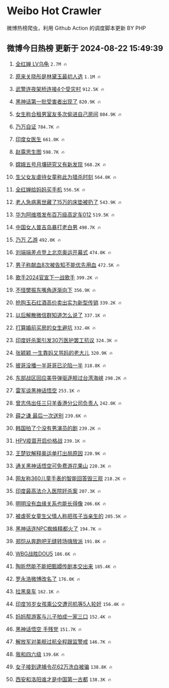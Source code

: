 # Weibo Hot Crawler 



微博热榜爬虫，利用 Github Action 的调度脚本更新 BY PHP 


## 微博今日热榜 更新于 2024-08-22 15:49:39 
1. [全红婵 LV乌龟](https://s.weibo.com/weibo?q=%E5%85%A8%E7%BA%A2%E5%A9%B5%20LV%E4%B9%8C%E9%BE%9F&t=31&band_rank=1&Refer=top) `2.7M 🔥` 

1. [原来关晓彤是林黛玉最初人选](https://s.weibo.com/weibo?q=%23%E5%8E%9F%E6%9D%A5%E5%85%B3%E6%99%93%E5%BD%A4%E6%98%AF%E6%9E%97%E9%BB%9B%E7%8E%89%E6%9C%80%E5%88%9D%E4%BA%BA%E9%80%89%23&t=31&band_rank=2&Refer=top) `1.1M 🔥` 

1. [武警连夜架桥连接4个受灾村](https://s.weibo.com/weibo?q=%23%E6%AD%A6%E8%AD%A6%E8%BF%9E%E5%A4%9C%E6%9E%B6%E6%A1%A5%E8%BF%9E%E6%8E%A54%E4%B8%AA%E5%8F%97%E7%81%BE%E6%9D%91%23&t=31&band_rank=3&Refer=top) `912.5K 🔥` 

1. [黑神话第一批受害者出现了](https://s.weibo.com/weibo?q=%23%E9%BB%91%E7%A5%9E%E8%AF%9D%E7%AC%AC%E4%B8%80%E6%89%B9%E5%8F%97%E5%AE%B3%E8%80%85%E5%87%BA%E7%8E%B0%E4%BA%86%23&t=31&band_rank=4&Refer=top) `820.9K 🔥` 

1. [女生称合租男室友多次偷进自己房间](https://s.weibo.com/weibo?q=%23%E5%A5%B3%E7%94%9F%E7%A7%B0%E5%90%88%E7%A7%9F%E7%94%B7%E5%AE%A4%E5%8F%8B%E5%A4%9A%E6%AC%A1%E5%81%B7%E8%BF%9B%E8%87%AA%E5%B7%B1%E6%88%BF%E9%97%B4%23&t=31&band_rank=5&Refer=top) `804.9K 🔥` 

1. [乃万自证](https://s.weibo.com/weibo?q=%E4%B9%83%E4%B8%87%E8%87%AA%E8%AF%81&t=31&band_rank=6&Refer=top) `784.7K 🔥` 

1. [印度女医生](https://s.weibo.com/weibo?q=%E5%8D%B0%E5%BA%A6%E5%A5%B3%E5%8C%BB%E7%94%9F&t=31&band_rank=7&Refer=top) `661.0K 🔥` 

1. [赵露思生图](https://s.weibo.com/weibo?q=%E8%B5%B5%E9%9C%B2%E6%80%9D%E7%94%9F%E5%9B%BE&t=31&band_rank=8&Refer=top) `598.7K 🔥` 

1. [嫦娥五号月壤研究又有新发现](https://s.weibo.com/weibo?q=%23%E5%AB%A6%E5%A8%A5%E4%BA%94%E5%8F%B7%E6%9C%88%E5%A3%A4%E7%A0%94%E7%A9%B6%E5%8F%88%E6%9C%89%E6%96%B0%E5%8F%91%E7%8E%B0%23&t=31&band_rank=9&Refer=top) `568.2K 🔥` 

1. [生父女友虐待女童称此为猎杀时刻](https://s.weibo.com/weibo?q=%23%E7%94%9F%E7%88%B6%E5%A5%B3%E5%8F%8B%E8%99%90%E5%BE%85%E5%A5%B3%E7%AB%A5%E7%A7%B0%E6%AD%A4%E4%B8%BA%E7%8C%8E%E6%9D%80%E6%97%B6%E5%88%BB%23&t=31&band_rank=10&Refer=top) `564.0K 🔥` 

1. [全红婵给妈妈买手机](https://s.weibo.com/weibo?q=%23%E5%85%A8%E7%BA%A2%E5%A9%B5%E7%BB%99%E5%A6%88%E5%A6%88%E4%B9%B0%E6%89%8B%E6%9C%BA%23&t=31&band_rank=11&Refer=top) `556.5K 🔥` 

1. [老人急病离世藏了15万的床垫被扔了](https://s.weibo.com/weibo?q=%23%E8%80%81%E4%BA%BA%E6%80%A5%E7%97%85%E7%A6%BB%E4%B8%96%E8%97%8F%E4%BA%8615%E4%B8%87%E7%9A%84%E5%BA%8A%E5%9E%AB%E8%A2%AB%E6%89%94%E4%BA%86%23&t=31&band_rank=12&Refer=top) `543.9K 🔥` 

1. [华为阿维塔发布百万级高定车012](https://s.weibo.com/weibo?q=%23%E5%8D%8E%E4%B8%BA%E9%98%BF%E7%BB%B4%E5%A1%94%E5%8F%91%E5%B8%83%E7%99%BE%E4%B8%87%E7%BA%A7%E9%AB%98%E5%AE%9A%E8%BD%A6012%23&t=31&band_rank=13&Refer=top) `519.5K 🔥` 

1. [中国女人普吉岛暴打老白男](https://s.weibo.com/weibo?q=%E4%B8%AD%E5%9B%BD%E5%A5%B3%E4%BA%BA%E6%99%AE%E5%90%89%E5%B2%9B%E6%9A%B4%E6%89%93%E8%80%81%E7%99%BD%E7%94%B7&t=31&band_rank=14&Refer=top) `498.7K 🔥` 

1. [乃万 乙游](https://s.weibo.com/weibo?q=%E4%B9%83%E4%B8%87%20%E4%B9%99%E6%B8%B8&t=31&band_rank=15&Refer=top) `492.0K 🔥` 

1. [刘端端差点登上北京奥运开幕式](https://s.weibo.com/weibo?q=%E5%88%98%E7%AB%AF%E7%AB%AF%E5%B7%AE%E7%82%B9%E7%99%BB%E4%B8%8A%E5%8C%97%E4%BA%AC%E5%A5%A5%E8%BF%90%E5%BC%80%E5%B9%95%E5%BC%8F&t=31&band_rank=16&Refer=top) `474.0K 🔥` 

1. [男子称献血8次被告知不能优先用血](https://s.weibo.com/weibo?q=%23%E7%94%B7%E5%AD%90%E7%A7%B0%E7%8C%AE%E8%A1%808%E6%AC%A1%E8%A2%AB%E5%91%8A%E7%9F%A5%E4%B8%8D%E8%83%BD%E4%BC%98%E5%85%88%E7%94%A8%E8%A1%80%23&t=31&band_rank=17&Refer=top) `472.5K 🔥` 

1. [歌手2024官宣下一战歌手](https://s.weibo.com/weibo?q=%23%E6%AD%8C%E6%89%8B2024%E5%AE%98%E5%AE%A3%E4%B8%8B%E4%B8%80%E6%88%98%E6%AD%8C%E6%89%8B%23&t=31&band_rank=18&Refer=top) `399.2K 🔥` 

1. [不怪樊振东嘴角逐渐向下](https://s.weibo.com/weibo?q=%E4%B8%8D%E6%80%AA%E6%A8%8A%E6%8C%AF%E4%B8%9C%E5%98%B4%E8%A7%92%E9%80%90%E6%B8%90%E5%90%91%E4%B8%8B&t=31&band_rank=19&Refer=top) `356.9K 🔥` 

1. [抢购玉石红酒高价卖出实为新型传销](https://s.weibo.com/weibo?q=%23%E6%8A%A2%E8%B4%AD%E7%8E%89%E7%9F%B3%E7%BA%A2%E9%85%92%E9%AB%98%E4%BB%B7%E5%8D%96%E5%87%BA%E5%AE%9E%E4%B8%BA%E6%96%B0%E5%9E%8B%E4%BC%A0%E9%94%80%23&t=31&band_rank=20&Refer=top) `339.2K 🔥` 

1. [以后解散微信群知道怎么说了](https://s.weibo.com/weibo?q=%23%E4%BB%A5%E5%90%8E%E8%A7%A3%E6%95%A3%E5%BE%AE%E4%BF%A1%E7%BE%A4%E7%9F%A5%E9%81%93%E6%80%8E%E4%B9%88%E8%AF%B4%E4%BA%86%23&t=31&band_rank=21&Refer=top) `337.1K 🔥` 

1. [打算婚前买房的女生避坑](https://s.weibo.com/weibo?q=%23%E6%89%93%E7%AE%97%E5%A9%9A%E5%89%8D%E4%B9%B0%E6%88%BF%E7%9A%84%E5%A5%B3%E7%94%9F%E9%81%BF%E5%9D%91%23&t=31&band_rank=22&Refer=top) `332.4K 🔥` 

1. [印度奸杀案引发30万医护罢工抗议](https://s.weibo.com/weibo?q=%23%E5%8D%B0%E5%BA%A6%E5%A5%B8%E6%9D%80%E6%A1%88%E5%BC%95%E5%8F%9130%E4%B8%87%E5%8C%BB%E6%8A%A4%E7%BD%A2%E5%B7%A5%E6%8A%97%E8%AE%AE%23&t=31&band_rank=23&Refer=top) `324.3K 🔥` 

1. [张颖颖 一生靠妈又骂妈的老大儿](https://s.weibo.com/weibo?q=%E5%BC%A0%E9%A2%96%E9%A2%96%20%E4%B8%80%E7%94%9F%E9%9D%A0%E5%A6%88%E5%8F%88%E9%AA%82%E5%A6%88%E7%9A%84%E8%80%81%E5%A4%A7%E5%84%BF&t=31&band_rank=24&Refer=top) `320.9K 🔥` 

1. [披哥没播一半哥哥已沦陷一半](https://s.weibo.com/weibo?q=%E6%8A%AB%E5%93%A5%E6%B2%A1%E6%92%AD%E4%B8%80%E5%8D%8A%E5%93%A5%E5%93%A5%E5%B7%B2%E6%B2%A6%E9%99%B7%E4%B8%80%E5%8D%8A&t=31&band_rank=25&Refer=top) `318.8K 🔥` 

1. [东部战区回应美导弹驱逐舰过台湾海峡](https://s.weibo.com/weibo?q=%23%E4%B8%9C%E9%83%A8%E6%88%98%E5%8C%BA%E5%9B%9E%E5%BA%94%E7%BE%8E%E5%AF%BC%E5%BC%B9%E9%A9%B1%E9%80%90%E8%88%B0%E8%BF%87%E5%8F%B0%E6%B9%BE%E6%B5%B7%E5%B3%A1%23&t=31&band_rank=26&Refer=top) `298.2K 🔥` 

1. [雷军谈黑神话悟空](https://s.weibo.com/weibo?q=%23%E9%9B%B7%E5%86%9B%E8%B0%88%E9%BB%91%E7%A5%9E%E8%AF%9D%E6%82%9F%E7%A9%BA%23&t=31&band_rank=27&Refer=top) `253.1K 🔥` 

1. [曾志伟出任三只羊香港分公司负责人](https://s.weibo.com/weibo?q=%23%E6%9B%BE%E5%BF%97%E4%BC%9F%E5%87%BA%E4%BB%BB%E4%B8%89%E5%8F%AA%E7%BE%8A%E9%A6%99%E6%B8%AF%E5%88%86%E5%85%AC%E5%8F%B8%E8%B4%9F%E8%B4%A3%E4%BA%BA%23&t=31&band_rank=28&Refer=top) `242.0K 🔥` 

1. [薛之谦 最后一次送别](https://s.weibo.com/weibo?q=%E8%96%9B%E4%B9%8B%E8%B0%A6%20%E6%9C%80%E5%90%8E%E4%B8%80%E6%AC%A1%E9%80%81%E5%88%AB&t=31&band_rank=29&Refer=top) `239.6K 🔥` 

1. [韩国拍了个没有男演员的剧](https://s.weibo.com/weibo?q=%23%E9%9F%A9%E5%9B%BD%E6%8B%8D%E4%BA%86%E4%B8%AA%E6%B2%A1%E6%9C%89%E7%94%B7%E6%BC%94%E5%91%98%E7%9A%84%E5%89%A7%23&t=31&band_rank=30&Refer=top) `239.2K 🔥` 

1. [HPV疫苗开启价格战](https://s.weibo.com/weibo?q=%23HPV%E7%96%AB%E8%8B%97%E5%BC%80%E5%90%AF%E4%BB%B7%E6%A0%BC%E6%88%98%23&t=31&band_rank=31&Refer=top) `239.1K 🔥` 

1. [王楚钦解释奥运单打出局原因](https://s.weibo.com/weibo?q=%23%E7%8E%8B%E6%A5%9A%E9%92%A6%E8%A7%A3%E9%87%8A%E5%A5%A5%E8%BF%90%E5%8D%95%E6%89%93%E5%87%BA%E5%B1%80%E5%8E%9F%E5%9B%A0%23&t=31&band_rank=32&Refer=top) `220.9K 🔥` 

1. [通关黑神话悟空可免费游花果山](https://s.weibo.com/weibo?q=%23%E9%80%9A%E5%85%B3%E9%BB%91%E7%A5%9E%E8%AF%9D%E6%82%9F%E7%A9%BA%E5%8F%AF%E5%85%8D%E8%B4%B9%E6%B8%B8%E8%8A%B1%E6%9E%9C%E5%B1%B1%23&t=31&band_rank=33&Refer=top) `220.3K 🔥` 

1. [网友称360儿童手表的智能回答毁三观](https://s.weibo.com/weibo?q=%23%E7%BD%91%E5%8F%8B%E7%A7%B0360%E5%84%BF%E7%AB%A5%E6%89%8B%E8%A1%A8%E7%9A%84%E6%99%BA%E8%83%BD%E5%9B%9E%E7%AD%94%E6%AF%81%E4%B8%89%E8%A7%82%23&t=31&band_rank=34&Refer=top) `218.2K 🔥` 

1. [印度最高法介入医院奸杀案](https://s.weibo.com/weibo?q=%23%E5%8D%B0%E5%BA%A6%E6%9C%80%E9%AB%98%E6%B3%95%E4%BB%8B%E5%85%A5%E5%8C%BB%E9%99%A2%E5%A5%B8%E6%9D%80%E6%A1%88%23&t=31&band_rank=35&Refer=top) `207.3K 🔥` 

1. [明明没有血缘关系也能长得像](https://s.weibo.com/weibo?q=%23%E6%98%8E%E6%98%8E%E6%B2%A1%E6%9C%89%E8%A1%80%E7%BC%98%E5%85%B3%E7%B3%BB%E4%B9%9F%E8%83%BD%E9%95%BF%E5%BE%97%E5%83%8F%23&t=31&band_rank=36&Refer=top) `206.6K 🔥` 

1. [被虐死女童生父情人称把孩子当亲生的](https://s.weibo.com/weibo?q=%23%E8%A2%AB%E8%99%90%E6%AD%BB%E5%A5%B3%E7%AB%A5%E7%94%9F%E7%88%B6%E6%83%85%E4%BA%BA%E7%A7%B0%E6%8A%8A%E5%AD%A9%E5%AD%90%E5%BD%93%E4%BA%B2%E7%94%9F%E7%9A%84%23&t=31&band_rank=37&Refer=top) `205.5K 🔥` 

1. [黑神话连NPC蜘蛛精都火了](https://s.weibo.com/weibo?q=%23%E9%BB%91%E7%A5%9E%E8%AF%9D%E8%BF%9ENPC%E8%9C%98%E8%9B%9B%E7%B2%BE%E9%83%BD%E7%81%AB%E4%BA%86%23&t=31&band_rank=38&Refer=top) `194.7K 🔥` 

1. [郑恺从奔跑吧无缝转场嗨放派](https://s.weibo.com/weibo?q=%E9%83%91%E6%81%BA%E4%BB%8E%E5%A5%94%E8%B7%91%E5%90%A7%E6%97%A0%E7%BC%9D%E8%BD%AC%E5%9C%BA%E5%97%A8%E6%94%BE%E6%B4%BE&t=31&band_rank=39&Refer=top) `191.8K 🔥` 

1. [WBG战胜DOU5](https://s.weibo.com/weibo?q=WBG%E6%88%98%E8%83%9CDOU5&t=31&band_rank=40&Refer=top) `186.6K 🔥` 

1. [陶昕然能不能把甄嬛传剧本交出来](https://s.weibo.com/weibo?q=%E9%99%B6%E6%98%95%E7%84%B6%E8%83%BD%E4%B8%8D%E8%83%BD%E6%8A%8A%E7%94%84%E5%AC%9B%E4%BC%A0%E5%89%A7%E6%9C%AC%E4%BA%A4%E5%87%BA%E6%9D%A5&t=31&band_rank=41&Refer=top) `185.4K 🔥` 

1. [罗永浩微博改名了](https://s.weibo.com/weibo?q=%23%E7%BD%97%E6%B0%B8%E6%B5%A9%E5%BE%AE%E5%8D%9A%E6%94%B9%E5%90%8D%E4%BA%86%23&t=31&band_rank=42&Refer=top) `176.0K 🔥` 

1. [拉黑臭车](https://s.weibo.com/weibo?q=%E6%8B%89%E9%BB%91%E8%87%AD%E8%BD%A6&t=31&band_rank=43&Refer=top) `162.1K 🔥` 

1. [印度16岁女孩乘公交遭司机等5人轮奸](https://s.weibo.com/weibo?q=%23%E5%8D%B0%E5%BA%A616%E5%B2%81%E5%A5%B3%E5%AD%A9%E4%B9%98%E5%85%AC%E4%BA%A4%E9%81%AD%E5%8F%B8%E6%9C%BA%E7%AD%895%E4%BA%BA%E8%BD%AE%E5%A5%B8%23&t=31&band_rank=44&Refer=top) `156.4K 🔥` 

1. [妈妈帮游客与儿子拍成一家三口](https://s.weibo.com/weibo?q=%23%E5%A6%88%E5%A6%88%E5%B8%AE%E6%B8%B8%E5%AE%A2%E4%B8%8E%E5%84%BF%E5%AD%90%E6%8B%8D%E6%88%90%E4%B8%80%E5%AE%B6%E4%B8%89%E5%8F%A3%23&t=31&band_rank=45&Refer=top) `152.4K 🔥` 

1. [黑神话悟空 手残党](https://s.weibo.com/weibo?q=%E9%BB%91%E7%A5%9E%E8%AF%9D%E6%82%9F%E7%A9%BA%20%E6%89%8B%E6%AE%8B%E5%85%9A&t=31&band_rank=46&Refer=top) `151.7K 🔥` 

1. [解放军对美舰过航全程跟监警戒](https://s.weibo.com/weibo?q=%23%E8%A7%A3%E6%94%BE%E5%86%9B%E5%AF%B9%E7%BE%8E%E8%88%B0%E8%BF%87%E8%88%AA%E5%85%A8%E7%A8%8B%E8%B7%9F%E7%9B%91%E8%AD%A6%E6%88%92%23&t=31&band_rank=47&Refer=top) `146.7K 🔥` 

1. [我和四六级](https://s.weibo.com/weibo?q=%23%E6%88%91%E5%92%8C%E5%9B%9B%E5%85%AD%E7%BA%A7%23&t=31&band_rank=48&Refer=top) `139.6K 🔥` 

1. [女子接到逮捕令花62万洗白被骗](https://s.weibo.com/weibo?q=%23%E5%A5%B3%E5%AD%90%E6%8E%A5%E5%88%B0%E9%80%AE%E6%8D%95%E4%BB%A4%E8%8A%B162%E4%B8%87%E6%B4%97%E7%99%BD%E8%A2%AB%E9%AA%97%23&t=31&band_rank=49&Refer=top) `138.8K 🔥` 

1. [西安和洛阳谁才是中国第一古都](https://s.weibo.com/weibo?q=%23%E8%A5%BF%E5%AE%89%E5%92%8C%E6%B4%9B%E9%98%B3%E8%B0%81%E6%89%8D%E6%98%AF%E4%B8%AD%E5%9B%BD%E7%AC%AC%E4%B8%80%E5%8F%A4%E9%83%BD%23&t=31&band_rank=50&Refer=top) `138.3K 🔥` 

